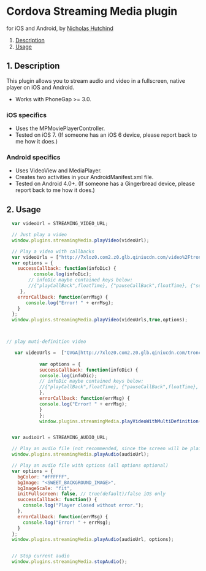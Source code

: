 # Cordova Streaming Media plugin


for iOS and Android, by [Nicholas Hutchind](https://github.com/nchutchind)

1. [Description](https://github.com/nchutchind/Streaming-Media-Cordova-Plugin#1-description)
2. [Usage](https://github.com/nchutchind/Streaming-Media-Cordova-Plugin#2-usage)

## 1. Description

This plugin allows you to stream audio and video in a fullscreen, native player on iOS and Android.

* Works with PhoneGap >= 3.0.

### iOS specifics
* Uses the MPMoviePlayerController.
* Tested on iOS 7. (If someone has an iOS 6 device, please report back to me how it does.)

### Android specifics
* Uses VideoView and MediaPlayer.
* Creates two activities in your AndroidManifest.xml file.
* Tested on Android 4.0+. (If someone has a Gingerbread device, please report back to me how it does.)

## 2. Usage

```javascript
  var videoUrl = STREAMING_VIDEO_URL;

  // Just play a video
  window.plugins.streamingMedia.playVideo(videoUrl);

  // Play a video with callbacks
  var videoUrls = ["http://7xloz0.com2.z0.glb.qiniucdn.com/video%2Ftronclass.mp4","http://7xloz0.com2.z0.glb.qiniucdn.com/video%2Ftronclass.mp4"];
  var options = {
    successCallback: function(infoDic) {
  		  console.log(infoDic);
        // infoDic maybe contained keys below:
        //{"playCallBack",floatTime}, {"pauseCallBack",floatTime}, {"seekingCallBack",floatTime}, {"seekedCallBack",floatTime}, {"eachCallBack",floatTime}, {"finishedCallBack",floatTime}
  	 },
  	errorCallback: function(errMsg) {
  	   console.log("Error! " + errMsg);
  	}
  };
  window.plugins.streamingMedia.playVideo(videoUrls,true,options);



// play muti-definition video

   var videoUrls =  ["QVGA|http://7xloz0.com2.z0.glb.qiniucdn.com/tronclass.mp4", "VGA|http://7xloz0.com2.z0.glb.qiniucdn.com/tronclass%20copy.mp4"];
            
            var options = {
            successCallback: function(infoDic) {
            console.log(infoDic);
            // infoDic maybe contained keys below:
            //{"playCallBack",floatTime}, {"pauseCallBack",floatTime}, {"seekingCallBack",floatTime}, {"seekedCallBack",floatTime}, {"eachCallBack",floatTime}, {"finishedCallBack",floatTime}
            },
            errorCallback: function(errMsg) {
            console.log("Error! " + errMsg);
            }
            };
            window.plugins.streamingMedia.playVideoWithMultiDefinition(videoUrls,true,options);


  var audioUrl = STREAMING_AUDIO_URL;

  // Play an audio file (not recommended, since the screen will be plain black)
  window.plugins.streamingMedia.playAudio(audioUrl);

  // Play an audio file with options (all options optional)
  var options = {
    bgColor: "#FFFFFF",
    bgImage: "<SWEET_BACKGROUND_IMAGE>",
    bgImageScale: "fit",
    initFullscreen: false, // true(default)/false iOS only
    successCallback: function() {
      console.log("Player closed without error.");
    },
    errorCallback: function(errMsg) {
      console.log("Error! " + errMsg);
    }
  };
  window.plugins.streamingMedia.playAudio(audioUrl, options);


  // Stop current audio
  window.plugins.streamingMedia.stopAudio();

```
